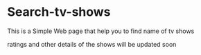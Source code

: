 # Search-tv-shows
This is a Simple Web page that help you to find name of tv shows 

ratings and other details of the shows will be updated soon
